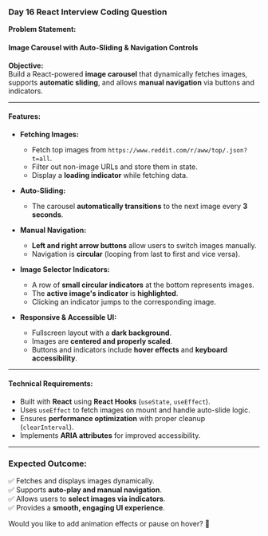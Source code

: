 ### **Day 16 React Interview Coding Question**  
**Problem Statement:**  
#### **Image Carousel with Auto-Sliding & Navigation Controls**  

**Objective:**  
Build a React-powered **image carousel** that dynamically fetches images, supports **automatic sliding**, and allows **manual navigation** via buttons and indicators.  

---

#### **Features:**  
- **Fetching Images:**  
  - Fetch top images from `https://www.reddit.com/r/aww/top/.json?t=all`.  
  - Filter out non-image URLs and store them in state.  
  - Display a **loading indicator** while fetching data.  

- **Auto-Sliding:**  
  - The carousel **automatically transitions** to the next image every **3 seconds**.  

- **Manual Navigation:**  
  - **Left and right arrow buttons** allow users to switch images manually.  
  - Navigation is **circular** (looping from last to first and vice versa).  

- **Image Selector Indicators:**  
  - A row of **small circular indicators** at the bottom represents images.  
  - The **active image's indicator** is **highlighted**.  
  - Clicking an indicator jumps to the corresponding image.  

- **Responsive & Accessible UI:**  
  - Fullscreen layout with a **dark background**.  
  - Images are **centered and properly scaled**.  
  - Buttons and indicators include **hover effects** and **keyboard accessibility**.  

---

#### **Technical Requirements:**  
- Built with **React** using **React Hooks** (`useState`, `useEffect`).  
- Uses `useEffect` to fetch images on mount and handle auto-slide logic.  
- Ensures **performance optimization** with proper cleanup (`clearInterval`).  
- Implements **ARIA attributes** for improved accessibility.  

---

### **Expected Outcome:**  
✅ Fetches and displays images dynamically.  
✅ Supports **auto-play and manual navigation**.  
✅ Allows users to **select images via indicators**.  
✅ Provides a **smooth, engaging UI experience**.  

Would you like to add animation effects or pause on hover? 🚀